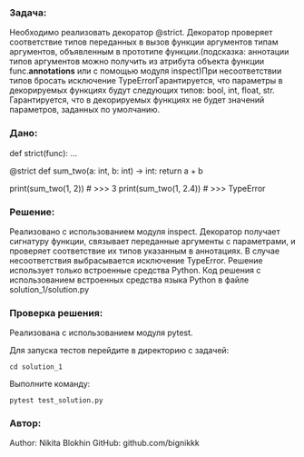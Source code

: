 ### Задача:
Необходимо реализовать декоратор @strict. Декоратор проверяет соответствие типов переданных в вызов функции аргументов типам аргументов, объявленным в прототипе функции.(подсказка: аннотации типов аргументов можно получить из атрибута объекта функции func.__annotations__ или с помощью модуля inspect)При несоответствии типов бросать исключение TypeErrorГарантируется, что параметры в декорируемых функциях будут следующих типов: bool, int, float, str. Гарантируется, что в декорируемых функциях не будет значений параметров, заданных по умолчанию. 

### Дано:
def strict(func):
    ...


@strict
def sum_two(a: int, b: int) -> int:
    return a + b


print(sum_two(1, 2))  # >>> 3
print(sum_two(1, 2.4))  # >>> TypeError

### Решение:
Реализовано с использованием модуля inspect. Декоратор получает сигнатуру функции, связывает переданные аргументы с параметрами, и проверяет соответствие их типов указанным в аннотациях. В случае несоответствия выбрасывается исключение TypeError. Решение использует только встроенные средства Python. Код решения с использованием встроенных средства языка Python в файле solution_1/solution.py

### Проверка решения:
Реализована с использованием модуля pytest. 

Для запуска тестов перейдите в директорию с задачей:

```
cd solution_1
```

Выполните команду:

```
pytest test_solution.py
```

### Автор:

Author: Nikita Blokhin 
GitHub: github.com/bignikkk